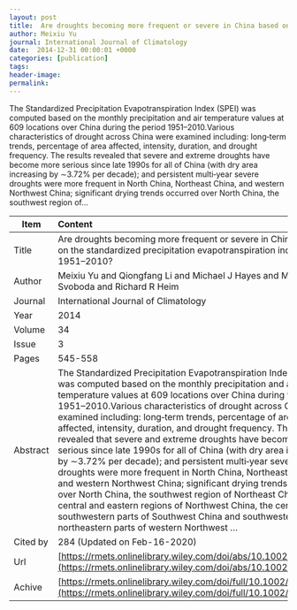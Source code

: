 ```yaml
---
layout: post
title:  Are droughts becoming more frequent or severe in China based on the standardized precipitation evapotranspiration index 1951–2010?
author: Meixiu Yu
journal: International Journal of Climatology
date:  2014-12-31 00:00:01 +0000
categories: [publication]
tags: 
header-image: 
permalink: 
---
```

The Standardized Precipitation Evapotranspiration Index (SPEI) was computed based on the monthly precipitation and air temperature values at 609 locations over China during the period 1951–2010.Various characteristics of drought across China were examined including: long‐term trends, percentage of area affected, intensity, duration, and drought frequency. The results revealed that severe and extreme droughts have become more serious since late 1990s for all of China (with dry area increasing by ∼3.72% per decade); and persistent multi‐year severe droughts were more frequent in North China, Northeast China, and western Northwest China; significant drying trends occurred over North China, the southwest region of...
<!--the above is the excerpt-->
<!--more-->
<!--the following is the text-->


| Item           | Content     |
| ---------------|:------------|
| Title          | Are droughts becoming more frequent or severe in China based on the standardized precipitation evapotranspiration index: 1951–2010?     |
| Author         | Meixiu Yu and Qiongfang Li and Michael J Hayes and Mark D Svoboda and Richard R Heim    |
| Journal        | International Journal of Climatology   |
| Year           | 2014      |
| Volume         | 34	   |
| Issue          | 3	   |
| Pages          | 545-558	   |
| Abstract       |  The Standardized Precipitation Evapotranspiration Index (SPEI) was computed based on the monthly precipitation and air temperature values at 609 locations over China during the period 1951–2010.Various characteristics of drought across China were examined including: long‐term trends, percentage of area affected, intensity, duration, and drought frequency. The results revealed that severe and extreme droughts have become more serious since late 1990s for all of China (with dry area increasing by ∼3.72% per decade); and persistent multi‐year severe droughts were more frequent in North China, Northeast China, and western Northwest China; significant drying trends occurred over North China, the southwest region of Northeast China, central and eastern regions of Northwest China, the central and southwestern parts of Southwest China and southwestern and northeastern parts of western Northwest …	 |
| Cited by			 | 284 (Updated on Feb-16-2020)   |
| Url  					 | [https://rmets.onlinelibrary.wiley.com/doi/abs/10.1002/joc.3701](https://rmets.onlinelibrary.wiley.com/doi/abs/10.1002/joc.3701)		   |
| Achive 	       | [https://rmets.onlinelibrary.wiley.com/doi/full/10.1002/joc.3701](https://rmets.onlinelibrary.wiley.com/doi/full/10.1002/joc.3701)		 |


